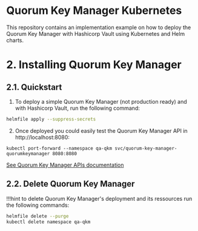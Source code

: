 # Quorum Key Manager Kubernetes

This repository contains an implementation example on how to deploy the Quorum Key Manager with Hashicorp Vault using Kubernetes and Helm charts.

# 2. Installing Quorum Key Manager

## 2.1. Quickstart

1. To deploy a simple Quorum Key Manager (not production ready) and with Hashicorp Vault, run the following command:

```bash
helmfile apply --suppress-secrets
```

2. Once deployed you could easily test the Quorum Key Manager API in http://localhost:8080:

```
kubectl port-forward --namespace qa-qkm svc/quorum-key-manager-quorumkeymanager 8080:8080
```

[See Quorum Key Manager APIs documentation](https://consensys.github.io/quorum-key-manager)

## 2.2. Delete Quorum Key Manager
!!!hint
  to delete Quorum Key Manager's deployment and its ressources run the following commands:

```bash
helmfile delete --purge
kubectl delete namespace qa-qkm
```
